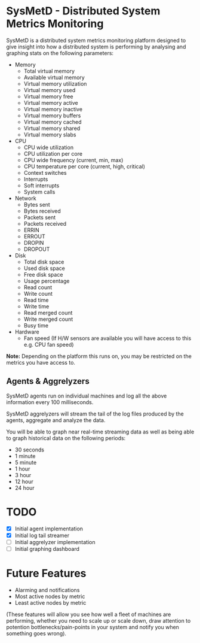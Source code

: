 # SysMetD - Distributed System Metrics Monitoring

SysMetD is a distributed system metrics monitoring platform designed to give insight into how a distributed system is performing by analysing and graphing stats on the following parameters:

- Memory
  * Total virtual memory
  * Available virtual memory
  * Virtual memory utilization
  * Virtual memory used
  * Virtual memory free
  * Virtual memory active
  * Virtual memory inactive
  * Virtual memory buffers
  * Virtual memory cached
  * Virtual memory shared
  * Virtual memory slabs
- CPU
  * CPU wide utilization
  * CPU utilization per core
  * CPU wide frequency (current, min, max)
  * CPU temperature per core (current, high, critical)
  * Context switches
  * Interrupts
  * Soft interrupts
  * System calls
- Network
  * Bytes sent
  * Bytes received
  * Packets sent
  * Packets received
  * ERRIN
  * ERROUT
  * DROPIN
  * DROPOUT
- Disk
  * Total disk space
  * Used disk space
  * Free disk space
  * Usage percentage
  * Read count
  * Write count
  * Read time
  * Write time
  * Read merged count
  * Write merged count
  * Busy time
- Hardware
  * Fan speed (If H/W sensors are available you will have access to this e.g. CPU fan speed)

__Note:__ Depending on the platform this runs on, you may be restricted on the metrics you have access to.

## Agents & Aggrelyzers

SysMetD agents run on individual machines and log all the above information every 100 milliseconds.

SysMetD aggrelyzers will stream the tail of the log files produced by the agents, aggregate and analyze the data.

You will be able to graph near real-time streaming data as well as being able to graph historical data on the following periods:

- 30 seconds
- 1 minute
- 5 minute
- 1 hour
- 3 hour
- 12 hour
- 24 hour

# TODO
- [x] Initial agent implementation
- [x] Initial log tail streamer
- [ ] Initial aggrelyzer implementation
- [ ] Initial graphing dashboard

# Future Features
- Alarming and notifications
- Most active nodes by metric
- Least active nodes by metric

(These features will allow you see how well a fleet of machines are performing, whether you need to scale up or scale down, draw attention to potention bottlenecks/pain-points in your system and notify you when something goes wrong).
